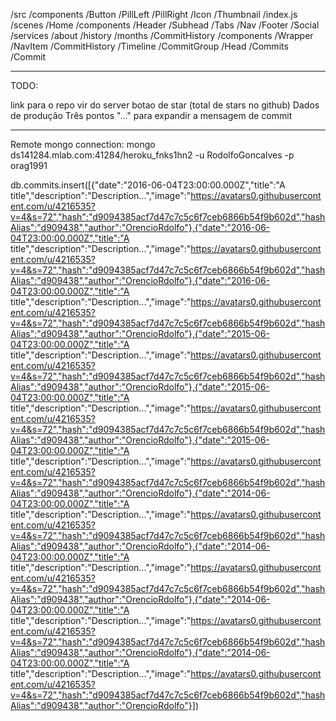 /src
  /components 
    /Button
      /PillLeft
      /PillRight
    /Icon
    /Thumbnail
    /index.js
  /scenes
    /Home
      /components
        /Header
        /Subhead
          /Tabs
        /Nav
        /Footer
        /Social
      /services
        /about
        /history
        /months
      /CommitHistory
        /components
          /Wrapper
            /NavItem
          /CommitHistory
            /Timeline
            /CommitGroup
              /Head
              /Commits
                /Commit
          

----------
TODO:

link para o repo vir do server
botao de star (total de stars no github)
Dados de produção
Três pontos "..." para expandir a mensagem de commit

---------

Remote mongo connection:
mongo ds141284.mlab.com:41284/heroku_fnks1hn2 -u RodolfoGoncalves -p orag1991

db.commits.insert([{"date":"2016-06-04T23:00:00.000Z","title":"A title","description":"Description...","image":"https://avatars0.githubusercontent.com/u/4216535?v=4&s=72","hash":"d9094385acf7d47c7c5c6f7ceb6866b54f9b602d","hashAlias":"d909438","author":"OrencioRdolfo"},{"date":"2016-06-04T23:00:00.000Z","title":"A title","description":"Description...","image":"https://avatars0.githubusercontent.com/u/4216535?v=4&s=72","hash":"d9094385acf7d47c7c5c6f7ceb6866b54f9b602d","hashAlias":"d909438","author":"OrencioRdolfo"},{"date":"2016-06-04T23:00:00.000Z","title":"A title","description":"Description...","image":"https://avatars0.githubusercontent.com/u/4216535?v=4&s=72","hash":"d9094385acf7d47c7c5c6f7ceb6866b54f9b602d","hashAlias":"d909438","author":"OrencioRdolfo"},{"date":"2015-06-04T23:00:00.000Z","title":"A title","description":"Description...","image":"https://avatars0.githubusercontent.com/u/4216535?v=4&s=72","hash":"d9094385acf7d47c7c5c6f7ceb6866b54f9b602d","hashAlias":"d909438","author":"OrencioRdolfo"},{"date":"2015-06-04T23:00:00.000Z","title":"A title","description":"Description...","image":"https://avatars0.githubusercontent.com/u/4216535?v=4&s=72","hash":"d9094385acf7d47c7c5c6f7ceb6866b54f9b602d","hashAlias":"d909438","author":"OrencioRdolfo"},{"date":"2015-06-04T23:00:00.000Z","title":"A title","description":"Description...","image":"https://avatars0.githubusercontent.com/u/4216535?v=4&s=72","hash":"d9094385acf7d47c7c5c6f7ceb6866b54f9b602d","hashAlias":"d909438","author":"OrencioRdolfo"},{"date":"2014-06-04T23:00:00.000Z","title":"A title","description":"Description...","image":"https://avatars0.githubusercontent.com/u/4216535?v=4&s=72","hash":"d9094385acf7d47c7c5c6f7ceb6866b54f9b602d","hashAlias":"d909438","author":"OrencioRdolfo"},{"date":"2014-06-04T23:00:00.000Z","title":"A title","description":"Description...","image":"https://avatars0.githubusercontent.com/u/4216535?v=4&s=72","hash":"d9094385acf7d47c7c5c6f7ceb6866b54f9b602d","hashAlias":"d909438","author":"OrencioRdolfo"},{"date":"2014-06-04T23:00:00.000Z","title":"A title","description":"Description...","image":"https://avatars0.githubusercontent.com/u/4216535?v=4&s=72","hash":"d9094385acf7d47c7c5c6f7ceb6866b54f9b602d","hashAlias":"d909438","author":"OrencioRdolfo"},{"date":"2014-06-04T23:00:00.000Z","title":"A title","description":"Description...","image":"https://avatars0.githubusercontent.com/u/4216535?v=4&s=72","hash":"d9094385acf7d47c7c5c6f7ceb6866b54f9b602d","hashAlias":"d909438","author":"OrencioRdolfo"}])